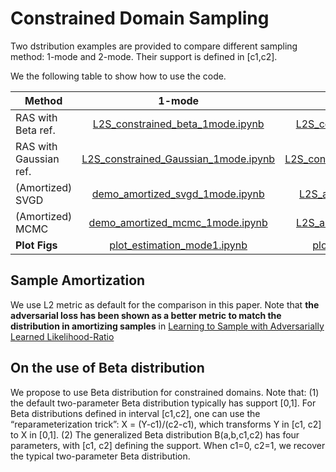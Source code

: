 # Constrained Domain Sampling

Two dstribution examples are provided to compare different sampling method: 1-mode and 2-mode. Their support is defined in [c1,c2].

We the following table to show how to use the code.


| Method | 1-mode  |   2-mode 
|-------------------------|:-------------------------:|:-------------------------:
| RAS with Beta ref. | [L2S_constrained_beta_1mode.ipynb](./L2S_constrained_beta_1mode.ipynb)  |  [L2S_constrained_beta_2mode.ipynb](./L2S_constrained_beta_2mode.ipynb)
| RAS with Gaussian ref. | [L2S_constrained_Gaussian_1mode.ipynb](./L2S_constrained_Gaussian_1mode.ipynb)  |  [L2S_constrained_Gaussian_2mode.ipynb](./L2S_constrained_Gaussian_2mode.ipynb)
| (Amortized) SVGD  | [demo_amortized_svgd_1mode.ipynb](./L2S_amortized_svgd_1mode.ipynb)  |  [L2S_amortized_svgd_2mode.ipynb](./L2S_amortized_svgd_2mode.ipynb)
| (Amortized) MCMC  | [demo_amortized_mcmc_1mode.ipynb](./L2S_amortized_mcmc_1mode.ipynb)  |  [L2S_amortized_mcmc_2mode.ipynb](./L2S_amortized_mcmc_2mode.ipynb)
| **Plot Figs** | [plot_estimation_mode1.ipynb](./plot_estimation_mode1.ipynb)  |  [plot_estimation_mode1.ipynb](./plot_estimation_mode1.ipynb)

## Sample Amortization

We use L2 metric as default for the comparison in this paper. Note that **the adversarial loss has been shown as a better metric to match the distribution in amortizing samples** in [Learning to Sample with Adversarially Learned Likelihood-Ratio](https://openreview.net/pdf?id=S1eZGHkDM)


## On the use of Beta distribution
We propose to use Beta distribution for constrained domains. Note that: 
   (1) the default two-parameter Beta distribution typically has support [0,1]. For Beta distributions defined in interval  [c1,c2],  one can use the “reparameterization trick”: X = (Y-c1)/(c2-c1), which transforms Y in [c1, c2] to X in [0,1]. 
   (2) The generalized Beta distribution B(a,b,c1,c2) has four parameters, with [c1, c2] defining the support. When c1=0, c2=1, we recover the typical two-parameter Beta distribution.
